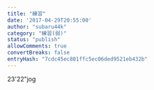 ```yaml
---
title: "練習"
date: '2017-04-29T20:55:00'
author: "subaru44k"
category: "練習(弱)"
status: "publish"
allowComments: true
convertBreaks: false
entryHash: "7cdc45ec801ffc5ec06ded9521eb432b"
---
```

23'22"jog
